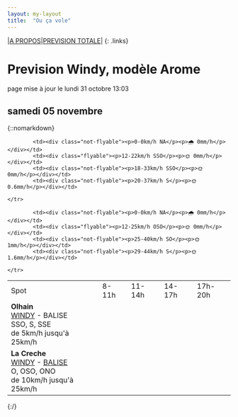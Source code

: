 ```yaml
---
layout: my-layout
title:  "Ou ça vole"
---
```


|[A PROPOS](about)|[PREVISION TOTALE](all)|
{: .links}

# Prevision Windy, modèle Arome
page mise à jour le lundi 31 octobre 13:03



## samedi 05 novembre

{::nomarkdown}
<table>
  <tbody>
    <tr>
      <td>Spot</td>
      <td>8-11h</td>
      <td>11-14h</td>
      <td>14-17h</td>
      <td>17h-20h</td>
    </tr>
<tr>
        <td><strong>Olhain</strong>  <br><a href="https://windy.com/50.434/2.586?50.031,2.587,8,m:e3eagft">WINDY</a> - <span class="no-balise"> BALISE </span><br> <span class="vent-favorable">SSO, S, SSE</span><br><span class="force-vent">de 5km/h jusqu'à 25km/h</span> </td>
        
            <td><div class="not-flyable"><p>0-0km/h NA</p><p>🌧️ 0mm/h</p></div></td>
            <td><div class="flyable"><p>12-22km/h SSO</p><p>🌞 0mm/h</p></div></td> 
            <td><div class="not-flyable"><p>18-33km/h SSO</p><p>🌞 0mm/h</p></div></td> 
            <td><div class="not-flyable"><p>20-37km/h S</p><p>🌞 0.6mm/h</p></div></td> 
        
    </tr>
<tr>
        <td><strong>La Creche</strong>  <br><a href="https://windy.com/50.751/1.606?50.352,1.604,8,m:e3KagdP">WINDY</a> - <span class=""><a href="https://www.meteociel.fr/temps-reel/obs_villes.php?code2=7004">BALISE</a> </span><br> <span class="vent-favorable">O, OSO, ONO</span><br><span class="force-vent">de 10km/h jusqu'à 25km/h</span> </td>
        
            <td><div class="not-flyable"><p>0-0km/h NA</p><p>🌧️ 0mm/h</p></div></td>
            <td><div class="flyable"><p>12-25km/h OSO</p><p>🌞 0mm/h</p></div></td> 
            <td><div class="not-flyable"><p>25-40km/h SO</p><p>🌞 1mm/h</p></div></td> 
            <td><div class="not-flyable"><p>29-44km/h S</p><p>🌞 1.6mm/h</p></div></td> 
        
    </tr>

</tbody>
</table>
{:/}
